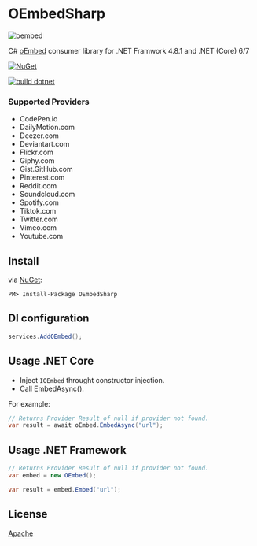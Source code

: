 # OEmbedSharp

![oembed](https://github.com/w8tcha/OEmbedSharp/assets/722575/1a3d14e1-8249-4fa3-a230-789127f12c2b)

C# [oEmbed](https://oembed.com) consumer library for .NET Framwork 4.8.1 and .NET (Core) 6/7

[![NuGet](https://img.shields.io/nuget/v/OEmbedSharp.svg)](https://nuget.org/packages/OEmbedSharp)

[![build dotnet](https://github.com/w8tcha/OEmbedSharp/actions/workflows/build.yml/badge.svg)](https://github.com/w8tcha/OEmbedSharp/actions/workflows/build.yml)

### Supported Providers
* CodePen.io
* DailyMotion.com
* Deezer.com
* Deviantart.com
* Flickr.com
* Giphy.com
* Gist.GitHub.com
* Pinterest.com
* Reddit.com
* Soundcloud.com
* Spotify.com
* Tiktok.com
* Twitter.com
* Vimeo.com
* Youtube.com

## Install
via [NuGet](https://www.nuget.org/packages/OEmbedSharp):
```
PM> Install-Package OEmbedSharp
```

## DI configuration

```C#
services.AddOEmbed();
```

## Usage .NET Core

* Inject `IOEmbed` throught constructor injection.
* Call EmbedAsync().

For example:
```C#
// Returns Provider Result of null if provider not found.
var result = await oEmbed.EmbedAsync("url");
```

## Usage .NET Framework

```C#
// Returns Provider Result of null if provider not found.
var embed = new OEmbed();

var result = embed.Embed("url");
```

## License
[Apache](LICENSE)

